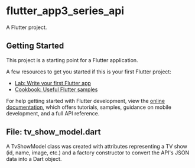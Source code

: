 # flutter_app3_series_api

A Flutter project.

## Getting Started

This project is a starting point for a Flutter application.

A few resources to get you started if this is your first Flutter project:

- [Lab: Write your first Flutter app](https://docs.flutter.dev/get-started/codelab)
- [Cookbook: Useful Flutter samples](https://docs.flutter.dev/cookbook)

For help getting started with Flutter development, view the
[online documentation](https://docs.flutter.dev/), which offers tutorials,
samples, guidance on mobile development, and a full API reference.


## File: tv_show_model.dart
A TvShowModel class was created with attributes representing a TV show (id, name, image, etc.) and a factory constructor to convert the API's JSON data into a Dart object.

